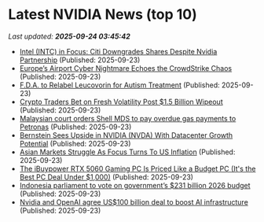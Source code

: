 # Latest NVIDIA News (top 10)
_Last updated: **2025-09-24 03:45:42**_

- [Intel (INTC) in Focus: Citi Downgrades Shares Despite Nvidia Partnership](https://consent.yahoo.com/v2/collectConsent?sessionId=1_cc-session_2349cb92-6ad4-4678-96d0-3a6879f10851) (Published: 2025-09-23)
- [Europe’s Airport Cyber Nightmare Echoes the CrowdStrike Chaos](https://biztoc.com/x/4a54f78c8af861c5) (Published: 2025-09-23)
- [F.D.A. to Relabel Leucovorin for Autism Treatment](https://biztoc.com/x/ddd81ee898b11e52) (Published: 2025-09-23)
- [Crypto Traders Bet on Fresh Volatility Post $1.5 Billion Wipeout](https://biztoc.com/x/0b061b0c83d84bae) (Published: 2025-09-23)
- [Malaysian court orders Shell MDS to pay overdue gas payments to Petronas](https://biztoc.com/x/22eb27f2b5f0a515) (Published: 2025-09-23)
- [Bernstein Sees Upside in NVIDIA (NVDA) With Datacenter Growth Potential](https://finance.yahoo.com/news/bernstein-sees-upside-nvidia-nvda-033337043.html) (Published: 2025-09-23)
- [Asian Markets Struggle As Focus Turns To US Inflation](https://www.ibtimes.com/asian-markets-struggle-focus-turns-us-inflation-3784203) (Published: 2025-09-23)
- [The iBuypower RTX 5060 Gaming PC Is Priced Like a Budget PC (It's the Best PC Deal Under $1,000)](https://www.ign.com/articles/ibuypower-rtx-5060-gaming-pc-is-priced-like-a-budget-pc-best-pc-deal-under-1000) (Published: 2025-09-23)
- [Indonesia parliament to vote on government’s $231 billion 2026 budget](https://biztoc.com/x/7b5863079867c607) (Published: 2025-09-23)
- [Nvidia and OpenAI agree US$100 billion deal to boost AI infrastructure](https://biztoc.com/x/cc758659fd389eea) (Published: 2025-09-23)
